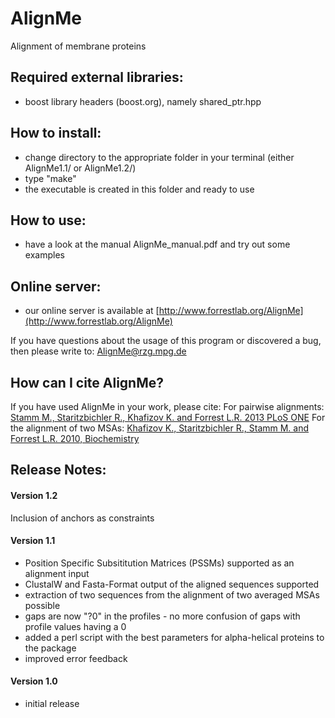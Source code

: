 # AlignMe
Alignment of membrane proteins

## Required external libraries:
- boost library headers (boost.org), namely shared_ptr.hpp 

## How to install:
- change directory to the appropriate folder in your terminal (either AlignMe1.1/ or AlignMe1.2/)
- type "make"
- the executable is created in this folder and ready to use 

## How to use:
- have a look at the manual AlignMe_manual.pdf and try out some examples

## Online server:
- our online server is available at [http://www.forrestlab.org/AlignMe](http://www.forrestlab.org/AlignMe)

If you have questions about the usage of this program or discovered a 
bug, then please write to: AlignMe@rzg.mpg.de 

## How can I cite AlignMe?
If you have used AlignMe in your work, please cite:
  For pairwise alignments:
  [Stamm M., Staritzbichler R., Khafizov K. and Forrest L.R. 2013 PLoS ONE](http://www.plosone.org/article/info%3Adoi%2F10.1371%2Fjournal.pone.0057731)
  For the alignment of two MSAs:
  [Khafizov K., Staritzbichler R., Stamm M. and Forrest L.R. 2010, Biochemistry](http://pubs.acs.org/doi/abs/10.1021/bi101256x)

## Release Notes:

#### Version 1.2
Inclusion of anchors as constraints

#### Version 1.1
- Position Specific Subsititution Matrices (PSSMs) supported as an alignment input
- ClustalW and Fasta-Format output of the aligned sequences supported
- extraction of two sequences from the alignment of two averaged MSAs possible
- gaps are now "?0" in the profiles - no more confusion of gaps with profile values having a 0
- added a perl script with the best parameters for alpha-helical proteins to the package
- improved error feedback

#### Version 1.0 
- initial release 
